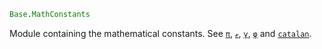 ```julia
Base.MathConstants
```

Module containing the mathematical constants. See [`π`](@ref), [`ℯ`](@ref), [`γ`](@ref), [`φ`](@ref) and [`catalan`](@ref).
